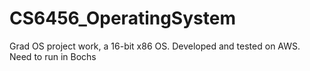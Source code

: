CS6456_OperatingSystem
======================

Grad OS project work, a 16-bit x86 OS.
Developed and tested on AWS.
Need to run in Bochs
